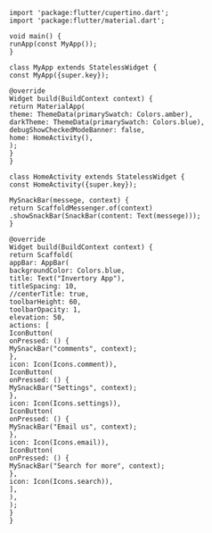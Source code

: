     import 'package:flutter/cupertino.dart';
    import 'package:flutter/material.dart';
    
    void main() {
    runApp(const MyApp());
    }
    
    class MyApp extends StatelessWidget {
    const MyApp({super.key});
    
    @override
    Widget build(BuildContext context) {
    return MaterialApp(
    theme: ThemeData(primarySwatch: Colors.amber),
    darkTheme: ThemeData(primarySwatch: Colors.blue),
    debugShowCheckedModeBanner: false,
    home: HomeActivity(),
    );
    }
    }
    
    class HomeActivity extends StatelessWidget {
    const HomeActivity({super.key});
    
    MySnackBar(messege, context) {
    return ScaffoldMessenger.of(context)
    .showSnackBar(SnackBar(content: Text(messege)));
    }
    
    @override
    Widget build(BuildContext context) {
    return Scaffold(
    appBar: AppBar(
    backgroundColor: Colors.blue,
    title: Text("Invertory App"),
    titleSpacing: 10,
    //centerTitle: true,
    toolbarHeight: 60,
    toolbarOpacity: 1,
    elevation: 50,
    actions: [
    IconButton(
    onPressed: () {
    MySnackBar("comments", context);
    },
    icon: Icon(Icons.comment)),
    IconButton(
    onPressed: () {
    MySnackBar("Settings", context);
    },
    icon: Icon(Icons.settings)),
    IconButton(
    onPressed: () {
    MySnackBar("Email us", context);
    },
    icon: Icon(Icons.email)),
    IconButton(
    onPressed: () {
    MySnackBar("Search for more", context);
    },
    icon: Icon(Icons.search)),
    ],
    ),
    );
    }
    }
